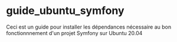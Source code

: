 # guide_ubuntu_symfony
 Ceci est un guide pour installer les dépendances nécessaire au bon fonctionnnement d'un projet Symfony sur Ubuntu 20.04
